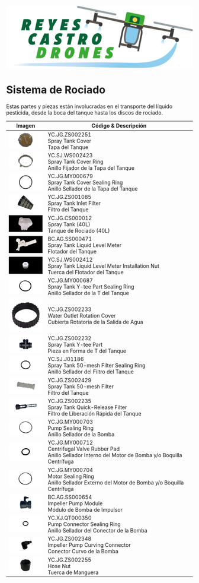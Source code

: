 [![](/Reyes-Castro-Drones_LOGO.png "Volver a la Página de Inicio")](/README.md)

# Sistema de Rociado

Estas partes y piezas están involucradas en el transporte del líquido pesticida, desde la boca del tanque hasta los discos de rociado.

| Imagen | Código & Descripción |
| ------ | -------------------- |
| <img src="./YC.JG.ZS002251.png" width="100"> | YC.JG.ZS002251<br>Spray Tank Cover<br>Tapa del Tanque |
| <img src="./YC.SJ.WS002423.png" width="100"> | YC.SJ.WS002423<br>Spray Tank Cover Ring<br>Anillo Fijador de la Tapa del Tanque |
| <img src="./YC.JG.MY000679.png" width="100"> | YC.JG.MY000679<br>Spray Tank Cover Sealing Ring<br>Anillo Sellador de la Tapa del Tanque |
| <img src="./YC.JG.ZS001085.png" width="100"> | YC.JG.ZS001085<br>Spray Tank Inlet Filter<br>Filtro del Tanque |
| <img src="./YC.JG.CS000012.png" width="100"> | YC.JG.CS000012<br>Spray Tank (40L)<br>Tanque de Rociado (40L) |
| <img src="./BC.AG.SS000471.png" width="100"> | BC.AG.SS000471<br>Spray Tank Liquid Level Meter<br>Flotador del Tanque |
| <img src="./YC.SJ.WS002412.png" width="100"> | YC.SJ.WS002412<br>Spray Tank Liquid Level Meter Installation Nut<br>Tuerca del Flotador del Tanque |
| <img src="./YC.JG.MY000687.png" width="100"> | YC.JG.MY000687<br>Spray Tank Y-tee Part Sealing Ring<br>Anillo Sellador de la T del Tanque |
| <img src="./YC.JG.ZS002233.png" width="100"> | YC.JG.ZS002233<br>Water Outlet Rotation Cover<br>Cubierta Rotatoria de la Salida de Agua |
| <img src="./YC.JG.ZS002232.png" width="100"> | YC.JG.ZS002232<br>Spray Tank Y-tee Part<br>Pieza en Forma de T del Tanque |
| <img src="./YC.SJ.J01186.png" width="100"> | YC.SJ.J01186<br>Spray Tank 50-mesh Filter Sealing Ring<br>Anillo Sellador del Filtro del Tanque |
| <img src="./YC.JG.ZS002429.png" width="100"> | YC.JG.ZS002429<br>Spray Tank 50-mesh Filter<br>Filtro del Tanque |
| <img src="./YC.JG.ZS002235.png" width="100"> | YC.JG.ZS002235<br>Spray Tank Quick-Release Filter<br>Filtro de Liberación Rápida del Tanque |
| <img src="./YC.JG.MY000703.png" width="100"> | YC.JG.MY000703<br>Pump Sealing Ring<br>Anillo Sellador de la Bomba |
| <img src="./YC.JG.MY000712.png" width="100"> | YC.JG.MY000712<br>Centrifugal Valve Rubber Pad<br>Anillo Sellador Interno del Motor de Bomba y/o Boquilla Centrífuga |
| <img src="./YC.JG.MY000704.png" width="100"> | YC.JG.MY000704<br>Motor Sealing Ring<br>Anillo Sellador Externo del Motor de Bomba y/o Boquilla Centrífuga |
| <img src="./BC.AG.SS000654.png" width="100"> | BC.AG.SS000654<br>Impeller Pump Module<br>Módulo de Bomba de Impulsor |
| <img src="./YC.XJ.QT000350.png" width="100"> | YC.XJ.QT000350<br>Pump Connector Sealing Ring<br>Anillo Sellador del Conector de la Bomba |
| <img src="./YC.JG.ZS002348.png" width="100"> | YC.JG.ZS002348<br>Impeller Pump Curving Connector<br>Conector Curvo de la Bomba |
| <img src="./YC.JG.ZS002255.png" width="100"> | YC.JG.ZS002255<br>Hose Nut<br>Tuerca de Manguera |
